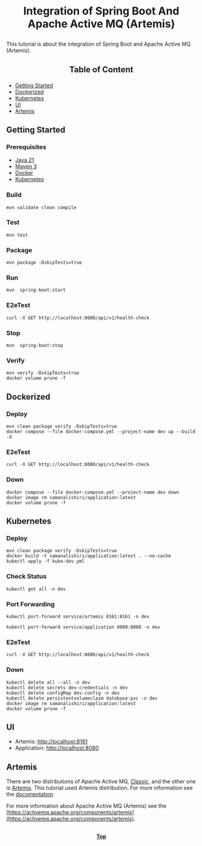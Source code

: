 # <p align="center">Integration of Spring Boot And Apache Active MQ (Artemis)</p>

<p align="justify">

This tutorial is about the integration of Spring Boot and Apache Active MQ (Artemis).

</p>

## <p align="center"> Table of Content </p>

* [Getting Started](#getting-started)
* [Dockerized](#dockerized)
* [Kubernetes](#kubernetes)
* [UI](#ui )
* [Artemis](#Artemis)

## Getting Started

### Prerequisites

* [Java 21](https://www.oracle.com/java/technologies/downloads)
* [Maven 3](https://maven.apache.org/index.html)
* [Docker](https://www.docker.com)
* [Kubernetes](https://kubernetes.io)

### Build

```shell
mvn validate clean compile 
```

### Test

```shell
mvn test
```

### Package

```shell
mvn package -DskipTests=true
```

### Run

```shell
mvn  spring-boot:start
```

### E2eTest

```shell
curl -X GET http://localhost:8080/api/v1/health-check
```

### Stop

```shell
mvn  spring-boot:stop
```

### Verify

```shell
mvn verify -DskipTests=true
docker volume prune -f
```

## Dockerized

### Deploy

```shell
mvn clean package verify -DskipTests=true
docker compose --file docker-compose.yml --project-name dev up --build -d
```

### E2eTest

```shell
curl -X GET http://localhost:8080/api/v1/health-check
```

### Down

```shell
docker compose --file docker-compose.yml --project-name dev down
docker image rm samanalishiri/application:latest
docker volume prune -f
```

## Kubernetes

### Deploy

```shell
mvn clean package verify -DskipTests=true
docker build -t samanalishiri/application:latest . --no-cache
kubectl apply -f kube-dev.yml
```

### Check Status

```shell
kubectl get all -n dev
```

### Port Forwarding

```shell
kubectl port-forward service/artemis 8161:8161 -n dev
```

```shell
kubectl port-forward service/application 8080:8080 -n dev
```

### E2eTest

```shell
curl -X GET http://localhost:8080/api/v1/health-check
```

### Down

```shell
kubectl delete all --all -n dev
kubectl delete secrets dev-credentials -n dev
kubectl delete configMap dev-config -n dev
kubectl delete persistentvolumeclaim database-pvc -n dev
docker image rm samanalishiri/application:latest
docker volume prune -f
```

## UI

* Artemis: [http://localhost:8161](http://localhost:8161)
* Application: [http://localhost:8080](http://localhost:8080)

## Artemis

<p align="justify">

There are two distributions of Apache Active MQ, [Classic,](https://activemq.apache.org/components/classic/) and the
other
one is [Artemis](https://activemq.apache.org/components/artemis/). This tutorial used Artemis distribution. For more
information
see the [documentation](https://activemq.apache.org/components/artemis/documentation/latest/spring-integration.html)

For more information about Apache Active MQ (Artemis) see
the [https://activemq.apache.org/components/artemis](https://activemq.apache.org/components/artemis).

</p>

##

**<p align="center"> [Top](#integration-of-spring-boot-and-apache-active-mq-artemis) </p>**